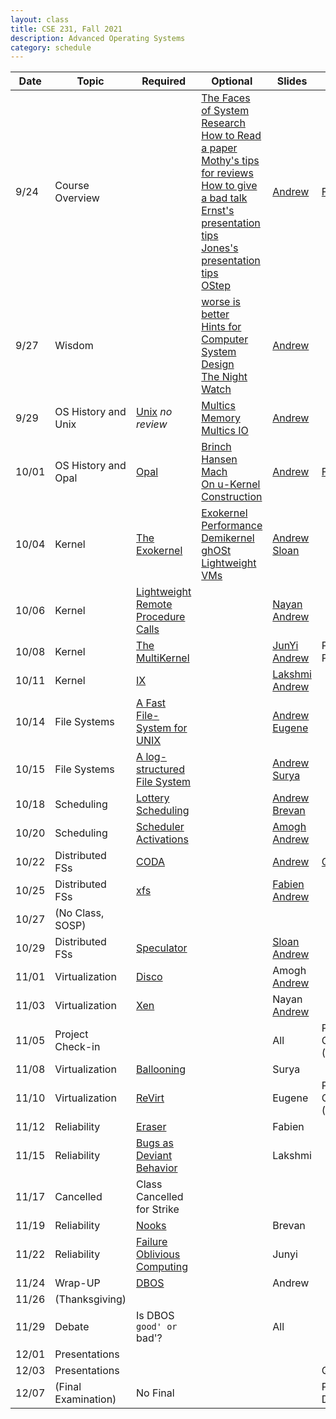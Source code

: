 ```yaml
---
layout: class
title: CSE 231, Fall 2021
description: Advanced Operating Systems
category: schedule
---
```


|    Date   | Topic | Required | Optional | Slides | Due |
|-----------|-------|----------|----------|--------|-----|
| 9/24 | Course Overview          |                        |[The Faces of System Research](https://www.usenix.org/legacy/event/hotos05/final_papers_backup/red_team/red_html/paper.html#foot32)<br />[How to Read a paper](https://www.albany.edu/spatial/WebsiteFiles/ResearchAdvices/how-to-read-a-paper.pdf)<br />[Mothy's tips for reviews](https://people.inf.ethz.ch/troscoe/pubs/review-writing.pdf)<br />[How to give a bad talk](https://people.eecs.berkeley.edu/~pattrsn/talks/BadTalk.pdf)<br />[Ernst's presentation tips](https://homes.cs.washington.edu/~mernst/advice/giving-talk.html)<br />[Jones's presentation tips](https://www.youtube.com/watch?v=sT_-owjKIbA)<br />[OStep](http://www.ostep.org)| [Andrew](https://docs.google.com/presentation/d/1amdthtJBQS6ZCnUT6MzoTnTDeuW-h1FHH8ka2wIgdXM/edit?usp=sharing) | [Form](https://forms.gle/gPqkojUxkTXep9jj9)|
| 9/27 | Wisdom                   |                        |[worse is better](https://www.dreamsongs.com/WorseIsBetter.html)<br />[Hints for Computer System Design](https://www.microsoft.com/en-us/research/wp-content/uploads/2016/02/acrobat-17.pdf)<br />[The Night Watch](https://www.usenix.org/system/files/1311_05-08_mickens.pdf)<br/>|[Andrew](https://docs.google.com/presentation/d/1ISQ4Aq6ZiTEOENcOeVFtOSdbfrVrXY3tMqFKUwAcVLk/edit?usp=sharing) | |
| 9/29 | OS History and Unix  | [Unix](/assets/pdf/unix.pdf) *no review*                                             |[Multics Memory](https://dl.acm.org/doi/10.1145/800001.811668)<br />[Multics IO](https://dl.acm.org/doi/10.1145/800212.806497) |[Andrew](https://docs.google.com/presentation/d/1TBELQranHLhsLsi3JZBsDandpx2AZKqyNmvpsWljJqs/edit?usp=sharing) | |
|10/01 | OS History and Opal  | [Opal](https://dl.acm.org/doi/10.1145/195792.195795)                                 |[Brinch Hansen](https://dl.acm.org/doi/10.1145/362258.362278)<br />[Mach](https://dl.acm.org/doi/10.5555/324493.325071)<br />[On u-Kernel Construction](https://dl.acm.org/doi/10.1145/224056.224075)<br /> |[Andrew](https://docs.google.com/presentation/d/1nJtoLuiuyem40WHCIOIB8cXNaXd-nmkRy4mbBs5lh1A/edit?usp=sharing) | [Form](https://forms.gle/N8JueuRdexe7C6Hu7)|
|10/04 | Kernel               | [The Exokernel](https://dl.acm.org/doi/10.1145/224056.224076)                        |[Exokernel Performance](https://dl.acm.org/doi/10.1145/268998.266644)<br />[Demikernel](https://sosp2021.mpi-sws.org/papers/sosp21-final319.pdf)<br />[ghOSt](https://sosp2021.mpi-sws.org/papers/sosp21-final25.pdf)<br />[Lightweight VMs](https://dl.acm.org/doi/10.1145/3132747.3132763) |[Andrew](https://docs.google.com/presentation/d/1WnjlpAIYhxJH-wh8mQmKjjhHvPKOR92YaIGXj1iascM/edit?usp=sharing)<br /> [Sloan](/assets/ppt/exokernel.pptx) | |
|10/06 | Kernel               | [Lightweight Remote Procedure Calls](https://dl.acm.org/doi/10.1145/77648.77650)     | |[Nayan](/assets/ppt/CSE231_LightWeightRPC.pptx)<br /> [Andrew](https://docs.google.com/presentation/d/1-iEC19sY_ev_51KxEkGMjuHfH3M-45A_GdyKOY8-VZw/edit?usp=sharing)  | |
|10/08 | Kernel               | [The MultiKernel](https://dl.acm.org/doi/10.1145/1629575.1629579)                    | |[JunYi](/assets/ppt/The_Multikernel.pttx)<br />[Andrew](https://docs.google.com/presentation/d/13Ec_l9N2VL31PmIlEVA-W17eguMsEgyV3MDMTqGbMio/edit?usp=sharing) | Project Proposal |
|10/11 | Kernel               | [IX](https://www.usenix.org/conference/osdi14/technical-sessions/presentation/belay) | |[Lakshmi](/assets/ptt/CSE231_IX.pptx) <br /> [Andrew](https://docs.google.com/presentation/d/1UqsHmBDDminh6nCQzY8HFmS3J0N1-jBU-ieCg_pu1Rw/edit?usp=sharing) | |
|10/14 | File Systems         | [A Fast File-System for UNIX](https://dl.acm.org/doi/10.1145/989.990)                | |[Andrew](https://docs.google.com/presentation/d/1pGDOhG8mkdbwF090VtHjrhslJq3Ftn053xyY80jHzpo/edit?usp=sharing)<br />[Eugene](/assets/pdf/CSE231_FFS.pdf) | |
|10/15 | File Systems         | [A log-structured File System](https://dl.acm.org/doi/10.1145/121132.121137)         | |[Andrew](https://docs.google.com/presentation/d/11IR_LiUbPKB3w2s42wc5W1EGdTN8gBh5fs_plqmUMxU/edit?usp=sharing)<br />[Surya](/assets/pdf/CSE231_LFS.pdf) | |
|10/18 | Scheduling           | [Lottery Scheduling](https://www.usenix.org/conference/osdi-94/lottery-scheduling-flexible-proportional-share-resource-management) | |[Andrew](https://docs.google.com/presentation/d/1wVEiOjZiYsH_caeQo7EBH2l_HkUrF79tyOz4iYZ9eQM/edit?usp=sharing) <br />[Brevan](/assets/pdf/CSE231_Lottery.pdf) | |
|10/20 | Scheduling           | [Scheduler Activations](https://dl.acm.org/doi/10.1145/121132.121151)                | |[Amogh](/assets/pdf/CSE231_SchedulerActivations.pdf)<br />[Andrew](https://docs.google.com/presentation/d/12BuL4GIS9a5L9OSbwz2PVdyagtn8MwSRTtHnjwfVGP4/edit?usp=sharing) | |
|10/22 | Distributed FSs      | [CODA](https://dl.acm.org/doi/10.1145/121133.121166)                                 | |[Andrew](https://docs.google.com/presentation/d/1JJxC7-hoAuiSwW7wGeMN9LEd4_gN9LSBP-2fwltxFT4/edit?usp=sharing) | [Quiz #1](https://docs.google.com/document/d/1bpSQht3dqjVEl4xB7mKTFt5TisSXaGy-WeUaNxMsAMw/edit?usp=sharing) |
|10/25 | Distributed FSs      | [xfs](https://dl.acm.org/doi/10.1145/225535.225537)                                  | |[Fabien](/assets/pdf/CSE231_XFS.pdf)<br />[Andrew](https://docs.google.com/presentation/d/16FZi0eQ4M7KWjcx9Z1DwHDbO2pmojE1kg19sxcU-_Zg/edit?usp=sharing)| |
|10/27 | (No Class, SOSP)     | | | | |
|10/29 | Distributed FSs      | [Speculator](https://dl.acm.org/doi/10.1145/1095809.1095829)                        | |[Sloan](/assets/pdf/CSE231_Speculator.pdf)<br />[Andrew](https://docs.google.com/presentation/d/1VD9YFD3pWKgqjqV1-Kju8U1Ewtnr5oM7381Iuhiu7UM/edit?usp=sharing) | |
|11/01 | Virtualization       | [Disco](https://dl.acm.org/doi/10.1145/265924.265930)   | |Amogh<br />[Andrew](/assets/pdf/CSE231_16.pdf) | |
|11/03 | Virtualization       | [Xen](https://dl.acm.org/doi/10.1145/945445.945462)    | |Nayan<br />[Andrew](/assets/pdf/CSE231_17.pdf) | |
|11/05 | Project Check-in     |                                    | |All | Project Check-in (Presentation) |
|11/08 | Virtualization       | [Ballooning](https://dl.acm.org/doi/10.1145/844128.844146)                         | |Surya | |
|11/10 | Virtualization       | [ReVirt](https://www.usenix.org/legacy/publications/library/proceedings/osdi02/tech/dunlap.html)        | |Eugene | Project Check-in (Paper) |
|11/12 | Reliability          | [Eraser](https://dl.acm.org/doi/10.1145/265924.265927)                  | |Fabien | |
|11/15 | Reliability          | [Bugs as Deviant Behavior](https://dl.acm.org/doi/10.1145/502034.502041)           | |Lakshmi | |
|11/17 | Cancelled            | Class Cancelled for Strike                                                         | |        | | 
|11/19 | Reliability          | [Nooks](https://dl.acm.org/doi/abs/10.1145/945445.945466)                              | |Brevan | |
|11/22 | Reliability          | [Failure Oblivious Computing](https://www.usenix.org/conference/osdi-04/enhancing-server-availability-and-security-through-failure-oblivious-computing) | |Junyi | |
|11/24 | Wrap-UP              | [DBOS](https://arxiv.org/abs/2007.11112)     | |Andrew | |
|11/26 | (Thanksgiving)       |                           | | | |
|11/29 | Debate               | Is DBOS `good' or `bad'?  | |All | |
|12/01 | Presentations        |                           | | | |
|12/03 | Presentations        |                           | | | Quiz #2 |
|12/07 | (Final Examination)  | No Final | | | Project Paper Due |



